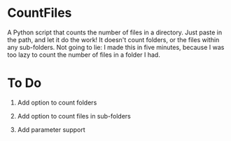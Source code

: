 # CountFiles
A Python script that counts the number of files in a directory. Just paste in the path, and let it do the work! It doesn't count folders, or the files within any sub-folders. Not going to lie: I made this in five minutes, because I was too lazy to count the number of files in a folder I had.

# To Do

1. Add option to count folders

2. Add option to count files in sub-folders

3. Add parameter support
